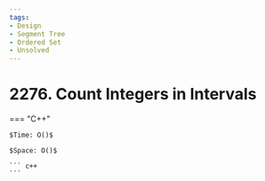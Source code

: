 ```yaml
---
tags:
- Design
- Segment Tree
- Ordered Set
- Unsolved
---
```



# 2276. Count Integers in Intervals

=== "C++"

    $Time: O()$

    $Space: O()$

    ``` c++
    ```